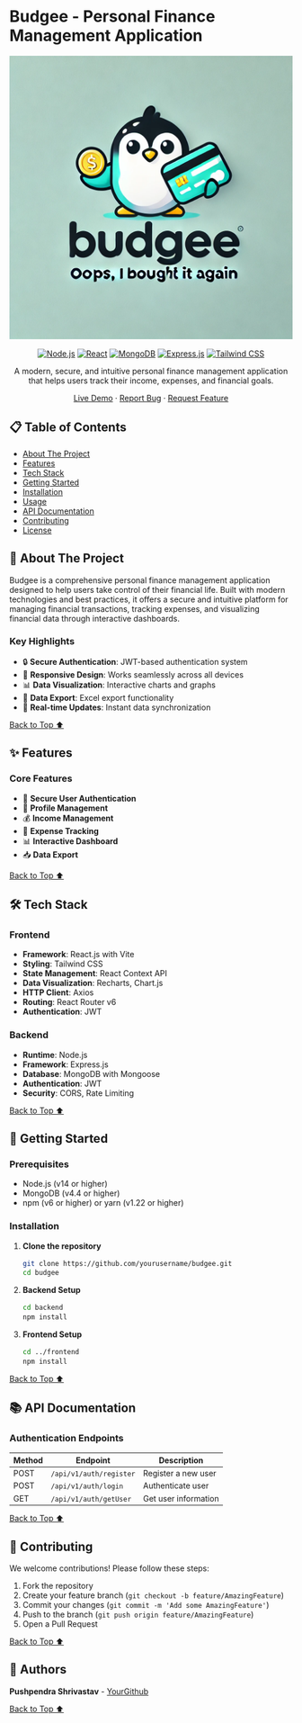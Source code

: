 # Budgee - Personal Finance Management Application

<div align="center">

![Budgee Logo](budgee.webp)

[![Node.js](https://img.shields.io/badge/Node.js-43853D?style=for-the-badge&logo=node.js&logoColor=white)](https://nodejs.org/)
[![React](https://img.shields.io/badge/React-20232A?style=for-the-badge&logo=react&logoColor=61DAFB)](https://reactjs.org/)
[![MongoDB](https://img.shields.io/badge/MongoDB-4EA94B?style=for-the-badge&logo=mongodb&logoColor=white)](https://www.mongodb.com/)
[![Express.js](https://img.shields.io/badge/Express.js-404D59?style=for-the-badge)](https://expressjs.com/)
[![Tailwind CSS](https://img.shields.io/badge/Tailwind_CSS-38B2AC?style=for-the-badge&logo=tailwind-css&logoColor=white)](https://tailwindcss.com/)

A modern, secure, and intuitive personal finance management application that helps users track their income, expenses, and financial goals.

[Live Demo](https://budgee-rho.vercel.app) · [Report Bug](https://github.com/yourusername/budgee/issues) · [Request Feature](https://github.com/yourusername/budgee/issues)

</div>

## 📋 Table of Contents

- [About The Project](#-about-the-project)
- [Features](#-features)
- [Tech Stack](#-tech-stack)
- [Getting Started](#-getting-started)
- [Installation](#-installation)
- [Usage](#-usage)
- [API Documentation](#-api-documentation)
- [Contributing](#-contributing)
- [License](#-license)

## 🎯 About The Project

Budgee is a comprehensive personal finance management application designed to help users take control of their financial life. Built with modern technologies and best practices, it offers a secure and intuitive platform for managing financial transactions, tracking expenses, and visualizing financial data through interactive dashboards.

### Key Highlights

- 🔒 **Secure Authentication**: JWT-based authentication system
- 📱 **Responsive Design**: Works seamlessly across all devices
- 📊 **Data Visualization**: Interactive charts and graphs
- 💾 **Data Export**: Excel export functionality
- 🔄 **Real-time Updates**: Instant data synchronization

[Back to Top ⬆️](#budgee---personal-finance-management-application)

## ✨ Features

### Core Features

- 🔐 **Secure User Authentication**
- 👤 **Profile Management**
- 💰 **Income Management**
- 💸 **Expense Tracking**
- 📊 **Interactive Dashboard**
- 📥 **Data Export**

[Back to Top ⬆️](#budgee---personal-finance-management-application)

## 🛠️ Tech Stack

### Frontend

- **Framework**: React.js with Vite
- **Styling**: Tailwind CSS
- **State Management**: React Context API
- **Data Visualization**: Recharts, Chart.js
- **HTTP Client**: Axios
- **Routing**: React Router v6
- **Authentication**: JWT

### Backend

- **Runtime**: Node.js
- **Framework**: Express.js
- **Database**: MongoDB with Mongoose
- **Authentication**: JWT
- **Security**: CORS, Rate Limiting

[Back to Top ⬆️](#budgee---personal-finance-management-application)

## 🚀 Getting Started

### Prerequisites

- Node.js (v14 or higher)
- MongoDB (v4.4 or higher)
- npm (v6 or higher) or yarn (v1.22 or higher)

### Installation

1. **Clone the repository**

   ```bash
   git clone https://github.com/yourusername/budgee.git
   cd budgee
   ```

2. **Backend Setup**

   ```bash
   cd backend
   npm install
   ```

3. **Frontend Setup**

   ```bash
   cd ../frontend
   npm install
   ```

[Back to Top ⬆️](#budgee---personal-finance-management-application)

## 📚 API Documentation

### Authentication Endpoints

| Method | Endpoint                | Description          |
| ------ | ----------------------- | -------------------- |
| POST   | `/api/v1/auth/register` | Register a new user  |
| POST   | `/api/v1/auth/login`    | Authenticate user    |
| GET    | `/api/v1/auth/getUser`  | Get user information |

[Back to Top ⬆️](#budgee---personal-finance-management-application)

## 🤝 Contributing

We welcome contributions! Please follow these steps:

1. Fork the repository
2. Create your feature branch (`git checkout -b feature/AmazingFeature`)
3. Commit your changes (`git commit -m 'Add some AmazingFeature'`)
4. Push to the branch (`git push origin feature/AmazingFeature`)
5. Open a Pull Request

[Back to Top ⬆️](#budgee---personal-finance-management-application)

## 👥 Authors

**Pushpendra Shrivastav** - [YourGithub](https://github.com/shrivastavpush)

[Back to Top ⬆️](#budgee---personal-finance-management-application)
